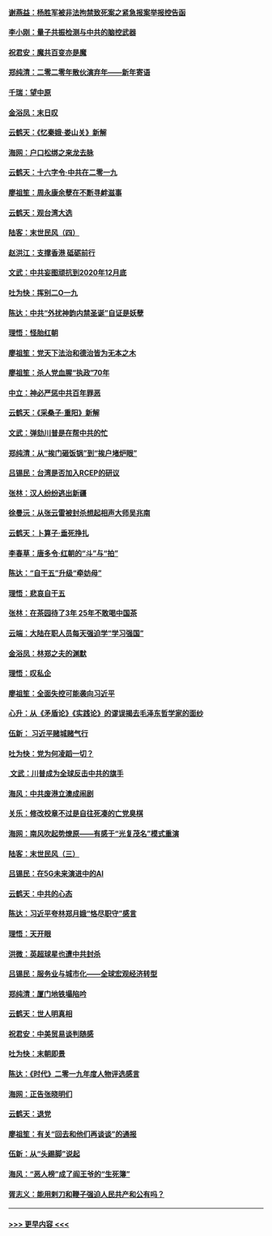 #### [谢燕益：杨胜军被非法拘禁致死案之紧急报案举报控告函](../pages/nsc993/n11756134.md?t=01010111) 
#### [李小刚：量子共振检测与中共的脑控武器](../pages/nsc993/n11754518.md?t=01010111) 
#### [祝君安：魔共百变亦是魔](../pages/nsc993/n11754469.md?t=01010111) 
#### [郑纯清：二零二零年散伙演弃年——新年寄语](../pages/nsc993/n11754195.md?t=01010111) 
#### [千瑞：望中原](../pages/nsc993/n11754159.md?t=01010111) 
#### [金浴凤：末日叹](../pages/nsc993/n11752359.md?t=01010111) 
#### [云鹤天：《忆秦娥‧娄山关》新解](../pages/nsc993/n11752348.md?t=01010111) 
#### [海网：户口松绑之来龙去脉](../pages/nsc993/n11752328.md?t=01010111) 
#### [云鹤天：十六字令‧中共在二零一九](../pages/nsc993/n11752305.md?t=01010111) 
#### [廖祖笙：周永康余孽在不断寻衅滋事](../pages/nsc993/n11751013.md?t=01010111) 
#### [云鹤天：观台湾大选](../pages/nsc993/n11751007.md?t=01010111) 
#### [陆客：末世民风（四）](../pages/nsc993/n11749203.md?t=01010111) 
#### [赵洪江：支撑香港 砥砺前行](../pages/nsc993/n11748482.md?t=01010111) 
#### [文武：中共妄图顽抗到2020年12月底](../pages/nsc993/n11748446.md?t=01010111) 
#### [吐为快：挥别二O一九](../pages/nsc993/n11748411.md?t=01010111) 
#### [陈达：中共“外扰神韵内禁圣诞”自证是妖孽](../pages/nsc993/n11748226.md?t=01010111) 
#### [理悟：怪胎红朝](../pages/nsc993/n11748206.md?t=01010111) 
#### [廖祖笙：党天下法治和德治皆为无本之木](../pages/nsc993/n11748135.md?t=01010111) 
#### [廖祖笙：杀人党血腥“执政”70年](../pages/nsc993/n11745144.md?t=01010111) 
#### [中立：神必严惩中共百年罪恶](../pages/nsc993/n11744970.md?t=01010111) 
#### [云鹤天：《采桑子‧重阳》新解](../pages/nsc993/n11744948.md?t=01010111) 
#### [文武：弹劾川普是在帮中共的忙](../pages/nsc993/n11744758.md?t=01010111) 
#### [郑纯清：从“挨门砸饭锅”到“挨户堵炉眼”](../pages/nsc993/n11744745.md?t=01010111) 
#### [吕锡民：台湾是否加入RCEP的研议](../pages/nsc993/n11744701.md?t=01010111) 
#### [张林：汉人纷纷逃出新疆](../pages/nsc993/n11743530.md?t=01010111) 
#### [徐曼沅：从张云雷被封杀想起相声大师吴兆南](../pages/nsc993/n11741816.md?t=01010111) 
#### [云鹤天：卜算子‧垂死挣扎](../pages/nsc993/n11739956.md?t=01010111) 
#### [李春草：唐多令‧红朝的“斗”与“拍”](../pages/nsc993/n11739830.md?t=01010111) 
#### [陈达：“自干五”升级“牵妨母”](../pages/nsc993/n11739724.md?t=01010111) 
#### [理悟：悲哀自干五](../pages/nsc993/n11739547.md?t=01010111) 
#### [张林：在茶园待了3年 25年不敢喝中国茶](../pages/nsc993/n11739240.md?t=01010111) 
#### [云端：大陆在职人员每天强迫学“学习强国”](../pages/nsc993/n11738735.md?t=01010111) 
#### [金浴凤：林郑之夫的渊默](../pages/nsc993/n11737735.md?t=01010111) 
#### [理悟：叹私企](../pages/nsc993/n11737715.md?t=01010111) 
#### [廖祖笙：全面失控可能袭向习近平](../pages/nsc993/n11737704.md?t=01010111) 
#### [心升：从《矛盾论》《实践论》的谬误揭去毛泽东哲学家的面纱](../pages/nsc993/n11736962.md?t=01010111) 
#### [伍新： 习近平赌城赌气行](../pages/nsc993/n11736929.md?t=01010111) 
#### [吐为快：党为何凌蹈一切？](../pages/nsc993/n11736915.md?t=01010111) 
#### [ 文武：川普成为全球反击中共的旗手](../pages/nsc993/n11736882.md?t=01010111) 
#### [海风：中共废港立澳成闹剧](../pages/nsc993/n11735857.md?t=01010111) 
#### [关乐：修改校章不过是自往死凑的亡党臭棋](../pages/nsc993/n11735097.md?t=01010111) 
#### [海网：南风吹起势燎原——有感于“光复茂名”模式重演](../pages/nsc993/n11732308.md?t=01010111) 
#### [陆客：末世民风（三）](../pages/nsc993/n11732211.md?t=01010111) 
#### [吕锡民：在5G未来演进中的AI](../pages/nsc993/n11730010.md?t=01010111) 
#### [云鹤天：中共的心态](../pages/nsc993/n11729906.md?t=01010111) 
#### [陈达：习近平夸林郑月娥“恪尽职守”感言](../pages/nsc993/n11729881.md?t=01010111) 
#### [理悟：天开眼](../pages/nsc993/n11729699.md?t=01010111) 
#### [洪微：英超球星也遭中共封杀](../pages/nsc993/n11727243.md?t=01010111) 
#### [吕锡民：服务业与城市化——全球宏观经济转型](../pages/nsc993/n11725845.md?t=01010111) 
#### [郑纯清：厦门地铁塌陷吟](../pages/nsc993/n11725813.md?t=01010111) 
#### [云鹤天：世人明真相](../pages/nsc993/n11725621.md?t=01010111) 
#### [祝君安：中美贸易谈判随感](../pages/nsc993/n11725609.md?t=01010111) 
#### [吐为快：末朝即景](../pages/nsc993/n11723365.md?t=01010111) 
#### [陈达：《时代》二零一九年度人物评选感言](../pages/nsc993/n11723337.md?t=01010111) 
#### [海网：正告张晓明们](../pages/nsc993/n11723228.md?t=01010111) 
#### [云鹤天：退党](../pages/nsc993/n11723056.md?t=01010111) 
#### [廖祖笙：有关“回去和他们再谈谈”的通报](../pages/nsc993/n11722442.md?t=01010111) 
#### [伍新：从“头踢脚”说起](../pages/nsc993/n11722429.md?t=01010111) 
#### [海风：“恶人榜”成了阎王爷的“生死簿”](../pages/nsc993/n11722272.md?t=01010111) 
#### [胥志义：能用剌刀和鞭子强迫人民共产和公有吗？](../pages/nsc993/n11720569.md?t=01010111) 

----
#### [ >>> 更早内容 <<< ](../indexes/nsc993-earlier.md)
